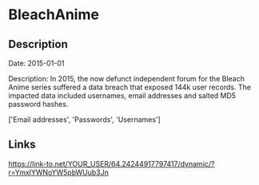# BleachAnime

## Description

Date: 2015-01-01

Description:
In 2015, the now defunct independent forum for the Bleach Anime series suffered a data breach that exposed 144k user records. The impacted data included usernames, email addresses and salted MD5 password hashes.


['Email addresses', 'Passwords', 'Usernames']

## Links

https://link-to.net/YOUR_USER/64.24244917797417/dynamic/?r=YmxlYWNoYW5pbWUub3Jn